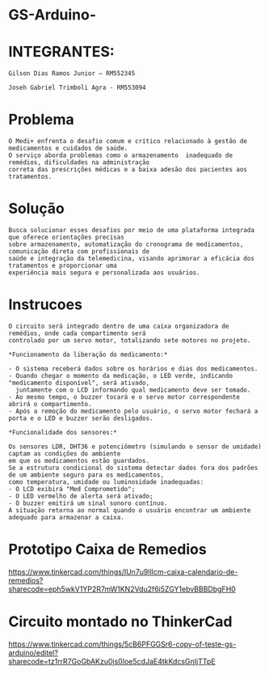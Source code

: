 # GS-Arduino-
# INTEGRANTES:

    Gilson Dias Ramos Junior – RM552345 

    Joseh Gabriel Trimboli Agra - RM553094

# Problema

    O Medi+ enfrenta o desafio comum e crítico relacionado à gestão de medicamentos e cuidados de saúde. 
    O serviço aborda problemas como o armazenamento  inadequado de remédios, dificuldades na administração 
    correta das prescrições médicas e a baixa adesão dos pacientes aos tratamentos. 

# Solução

    Busca solucionar esses desafios por meio de uma plataforma integrada que oferece orientações precisas 
    sobre armazenamento, automatização do cronograma de medicamentos, comunicação direta com profissionais de 
    saúde e integração da telemedicina, visando aprimorar a eficácia dos tratamentos e proporcionar uma
    experiência mais segura e personalizada aos usuários.

# Instrucoes

    O circuito será integrado dentro de uma caixa organizadora de remédios, onde cada compartimento será 
    controlado por um servo motor, totalizando sete motores no projeto.
 
    *Funcionamento da liberação do medicamento:*
 
    - O sistema receberá dados sobre os horários e dias dos medicamentos.
    - Quando chegar o momento da medicação, o LED verde, indicando "medicamento disponível", será ativado, 
      juntamente com o LCD informando qual medicamento deve ser tomado.
    - Ao mesmo tempo, o buzzer tocará e o servo motor correspondente abrirá o compartimento.
    - Após a remoção do medicamento pelo usuário, o servo motor fechará a porta e o LED e buzzer serão desligados.
 
    *Funcionalidade dos sensores:*
     
    Os sensores LDR, DHT36 e potenciômetro (simulando o sensor de umidade) captam as condições do ambiente 
    em que os medicamentos estão guardados.
    Se a estrutura condicional do sistema detectar dados fora dos padrões de um ambiente seguro para os medicamentos, 
    como temperatura, umidade ou luminosidade inadequadas:
    - O LCD exibirá "Med Comprometido";
    - O LED vermelho de alerta será ativado;
    - O buzzer emitirá um sinal sonoro contínuo.
    A situação retorna ao normal quando o usuário encontrar um ambiente adequado para armazenar a caixa.

# Prototipo Caixa de Remedios
https://www.tinkercad.com/things/lUn7u9llIcm-caixa-calendario-de-remedios?sharecode=eph5wkV1YP2R7mW1KN2Vdu2f6i5ZGY1ebvBBBDbgFH0

# Circuito montado no ThinkerCad

https://www.tinkercad.com/things/5cB6PFGGSr6-copy-of-teste-gs-arduino/editel?sharecode=tz1rrR7GoGbAKzu0js0Ioe5cdJaE4tkKdcsGnIjTTpE
